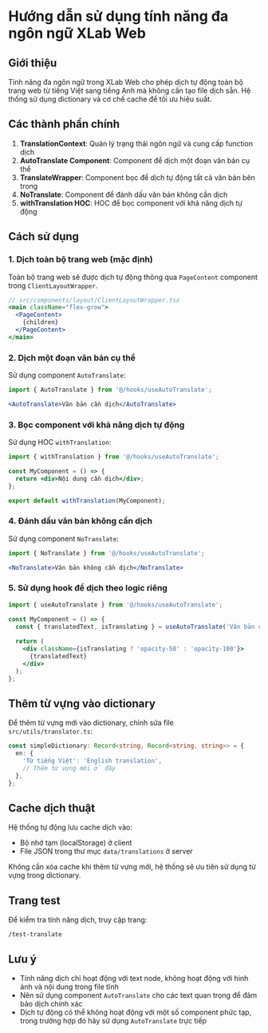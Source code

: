 # Hướng dẫn sử dụng tính năng đa ngôn ngữ XLab Web

## Giới thiệu

Tính năng đa ngôn ngữ trong XLab Web cho phép dịch tự động toàn bộ trang web từ tiếng Việt sang tiếng Anh mà không cần tạo file dịch sẵn. Hệ thống sử dụng dictionary và cơ chế cache để tối ưu hiệu suất.

## Các thành phần chính

1. **TranslationContext**: Quản lý trạng thái ngôn ngữ và cung cấp function dịch
2. **AutoTranslate Component**: Component để dịch một đoạn văn bản cụ thể
3. **TranslateWrapper**: Component bọc để dịch tự động tất cả văn bản bên trong
4. **NoTranslate**: Component để đánh dấu văn bản không cần dịch
5. **withTranslation HOC**: HOC để bọc component với khả năng dịch tự động

## Cách sử dụng

### 1. Dịch toàn bộ trang web (mặc định)

Toàn bộ trang web sẽ được dịch tự động thông qua `PageContent` component trong `ClientLayoutWrapper`.

```jsx
// src/components/layout/ClientLayoutWrapper.tsx
<main className="flex-grow">
  <PageContent>
    {children}
  </PageContent>
</main>
```

### 2. Dịch một đoạn văn bản cụ thể

Sử dụng component `AutoTranslate`:

```jsx
import { AutoTranslate } from '@/hooks/useAutoTranslate';

<AutoTranslate>Văn bản cần dịch</AutoTranslate>
```

### 3. Bọc component với khả năng dịch tự động

Sử dụng HOC `withTranslation`:

```jsx
import { withTranslation } from '@/hooks/useAutoTranslate';

const MyComponent = () => {
  return <div>Nội dung cần dịch</div>;
};

export default withTranslation(MyComponent);
```

### 4. Đánh dấu văn bản không cần dịch

Sử dụng component `NoTranslate`:

```jsx
import { NoTranslate } from '@/hooks/useAutoTranslate';

<NoTranslate>Văn bản không cần dịch</NoTranslate>
```

### 5. Sử dụng hook để dịch theo logic riêng

```jsx
import { useAutoTranslate } from '@/hooks/useAutoTranslate';

const MyComponent = () => {
  const { translatedText, isTranslating } = useAutoTranslate('Văn bản cần dịch');
  
  return (
    <div className={isTranslating ? 'opacity-50' : 'opacity-100'}>
      {translatedText}
    </div>
  );
};
```

## Thêm từ vựng vào dictionary

Để thêm từ vựng mới vào dictionary, chỉnh sửa file `src/utils/translator.ts`:

```typescript
const simpleDictionary: Record<string, Record<string, string>> = {
  en: {
    'Từ tiếng Việt': 'English translation',
    // Thêm từ vựng mới ở đây
  },
};
```

## Cache dịch thuật

Hệ thống tự động lưu cache dịch vào:
- Bộ nhớ tạm (localStorage) ở client
- File JSON trong thư mục `data/translations` ở server

Không cần xóa cache khi thêm từ vựng mới, hệ thống sẽ ưu tiên sử dụng từ vựng trong dictionary.

## Trang test

Để kiểm tra tính năng dịch, truy cập trang:

```
/test-translate
```

## Lưu ý

- Tính năng dịch chỉ hoạt động với text node, không hoạt động với hình ảnh và nội dung trong file tĩnh
- Nên sử dụng component `AutoTranslate` cho các text quan trọng để đảm bảo dịch chính xác
- Dịch tự động có thể không hoạt động với một số component phức tạp, trong trường hợp đó hãy sử dụng `AutoTranslate` trực tiếp 